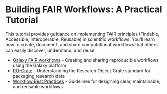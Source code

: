 # Building FAIR Workflows: A Practical Tutorial

This tutorial provides guidance on implementing FAIR principles (Findable, Accessible, Interoperable, Reusable) in scientific workflows. You'll learn how to create, document, and share computational workflows that others can easily discover, understand, and reuse.

* [Galaxy FAIR workflows](galaxy_workflows.md) - Creating and sharing reproducible workflows using the Galaxy platform
* [RO-Crate](RO_crate.md) - Understanding the Research Object Crate standard for packaging research data
* [Workflow Best Practices](workflow_best_practices.md) - Guidelines for designing clear, maintainable, and reusable workflows
